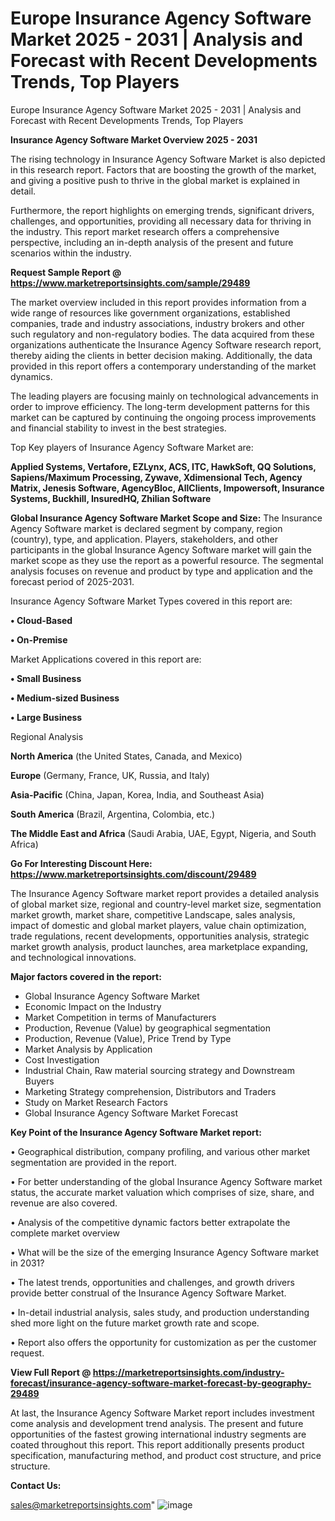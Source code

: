 # Europe Insurance Agency Software Market 2025 - 2031 | Analysis and Forecast with Recent Developments Trends, Top Players
Europe Insurance Agency Software Market 2025 - 2031 | Analysis and Forecast with Recent Developments Trends, Top Players

<Strong> Insurance Agency Software Market Overview 2025 - 2031</strong>

The rising technology in Insurance Agency Software Market is also depicted in this research report. Factors that are boosting the growth of the market, and giving a positive push to thrive in the global market is explained in detail.

Furthermore, the report highlights on emerging trends, significant drivers, challenges, and opportunities, providing all necessary data for thriving in the industry. This report market research offers a comprehensive perspective, including an in-depth analysis of the present and future scenarios within the industry.

<strong>Request Sample Report @ <a href=https://www.marketreportsinsights.com/sample/29489>https://www.marketreportsinsights.com/sample/29489</a></strong>

The market overview included in this report provides information from a wide range of resources like government organizations, established companies, trade and industry associations, industry brokers and other such regulatory and non-regulatory bodies. The data acquired from these organizations authenticate the Insurance Agency Software research report, thereby aiding the clients in better decision making. Additionally, the data provided in this report offers a contemporary understanding of the market dynamics.

The leading players are focusing mainly on technological advancements in order to improve efficiency. The long-term development patterns for this market can be captured by continuing the ongoing process improvements and financial stability to invest in the best strategies.

Top Key players of Insurance Agency Software Market are:

<strong>Applied Systems, Vertafore, EZLynx, ACS, ITC, HawkSoft, QQ Solutions, Sapiens/Maximum Processing, Zywave, Xdimensional Tech, Agency Matrix, Jenesis Software, AgencyBloc, AllClients, Impowersoft, Insurance Systems, Buckhill, InsuredHQ, Zhilian Software</strong>

<strong><b>Global Insurance Agency Software Market Scope and Size:</b></strong>
The Insurance Agency Software market is declared segment by company, region (country), type, and application. Players, stakeholders, and other participants in the global Insurance Agency Software market will gain the market scope as they use the report as a powerful resource. The segmental analysis focuses on revenue and product by type and application and the forecast period of 2025-2031.

Insurance Agency Software Market Types covered in this report are:

<strong>• Cloud-Based

• On-Premise</strong>

Market Applications covered in this report are:

<strong>• Small Business

• Medium-sized Business

• Large Business</strong> 

Regional Analysis

<strong>North America</strong> (the United States, Canada, and Mexico)

<strong>Europe</strong> (Germany, France, UK, Russia, and Italy)

<strong>Asia-Pacific</strong> (China, Japan, Korea, India, and Southeast Asia)

<strong>South America</strong> (Brazil, Argentina, Colombia, etc.)

<strong>The Middle East and Africa</strong> (Saudi Arabia, UAE, Egypt, Nigeria, and South Africa)

<strong>Go For Interesting Discount Here: <a href=https://www.marketreportsinsights.com/discount/29489>https://www.marketreportsinsights.com/discount/29489</a></strong>

The Insurance Agency Software market report provides a detailed analysis of global market size, regional and country-level market size, segmentation market growth, market share, competitive Landscape, sales analysis, impact of domestic and global market players, value chain optimization, trade regulations, recent developments, opportunities analysis, strategic market growth analysis, product launches, area marketplace expanding, and technological innovations.

<strong><b>Major factors covered in the report:</b></strong>
<ul>
  <li>Global Insurance Agency Software Market </li>
  <li>Economic Impact on the Industry</li>
  <li>Market Competition in terms of Manufacturers</li>
  <li>Production, Revenue (Value) by geographical segmentation</li>
  <li>Production, Revenue (Value), Price Trend by Type</li>
  <li>Market Analysis by Application</li>
  <li>Cost Investigation</li>
  <li>Industrial Chain, Raw material sourcing strategy and Downstream Buyers</li>
  <li>Marketing Strategy comprehension, Distributors and Traders</li>
  <li>Study on Market Research Factors</li>
  <li>Global Insurance Agency Software Market Forecast</li>
</ul>

<strong><b>Key Point of the Insurance Agency Software Market report:</b></strong>

• Geographical distribution, company profiling, and various other market segmentation are provided in the report.

• For better understanding of the global Insurance Agency Software market status, the accurate market valuation which comprises of size, share, and revenue are also covered.

• Analysis of the competitive dynamic factors better extrapolate the complete market overview

• What will be the size of the emerging Insurance Agency Software market in 2031?

• The latest trends, opportunities and challenges, and growth drivers provide better construal of the Insurance Agency Software Market.

• In-detail industrial analysis, sales study, and production understanding shed more light on the future market growth rate and scope.

• Report also offers the opportunity for customization as per the customer request.

<strong><b>View Full Report @ <a href=https://marketreportsinsights.com/industry-forecast/insurance-agency-software-market-forecast-by-geography-29489>https://marketreportsinsights.com/industry-forecast/insurance-agency-software-market-forecast-by-geography-29489</a></b></strong>


At last, the Insurance Agency Software Market report includes investment come analysis and development trend analysis. The present and future opportunities of the fastest growing international industry segments are coated throughout this report. This report additionally presents product specification, manufacturing method, and product cost structure, and price structure.

<strong>Contact Us:</strong>

sales@marketreportsinsights.com"
![image](https://github.com/user-attachments/assets/62f2436d-a4e3-4143-93cc-65d1723d5bfa)
